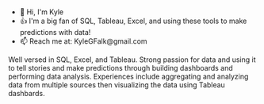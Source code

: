 ### 
<ul style=“list-style-type:circle">
                                  <li> 👋 Hi, I'm Kyle</li>
                                  <li> 👍 I'm a big fan of SQL, Tableau, Excel, and using these tools to make predictions with data!</li>
                                  <li> 📫 Reach me at: KyleGFalk@gmail.com</li>
                                  </ul>
                                
Well versed in SQL, Excel, and Tableau. Strong passion for data and using it to tell stories and make predictions through building dashboards and performing data analysis. Experiences include aggregating and analyzing data from multiple sources then visualizing the data using Tableau dashbards.
